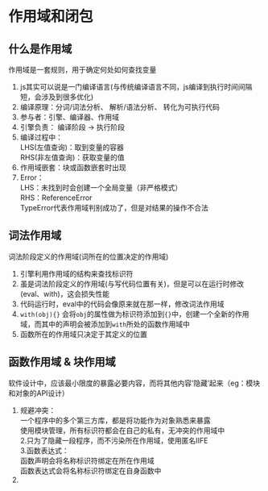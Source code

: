 # 作用域和闭包

## 什么是作用域
作用域是一套规则，用于确定何处如何查找变量
1. js其实可以说是一门编译语言(与传统编译语言不同，js编译到执行时间间隔短，会涉及到很多优化)
2. 编译原理：分词/词法分析、 解析/语法分析、 转化为可执行代码
3. 参与者：引擎、编译器、作用域
4. 引擎负责： 编译阶段 -> 执行阶段
5. 编译过程中：  
        LHS(左值查询)：取到变量的容器   
        RHS(非左值查询)：获取变量的值  
6. 作用域嵌套：块或函数嵌套时出现
7. Error：   
        LHS：未找到时会创建一个全局变量（非严格模式）  
        RHS：ReferenceError  
        TypeError代表作用域判别成功了，但是对结果的操作不合法

## 词法作用域
词法阶段定义的作用域(词所在的位置决定的作用域)
1. 引擎利用作用域的结构来查找标识符
2. 虽是词法阶段定义的作用域(与写代码位置有关)，但是可以在运行时修改(eval、with)，这会损失性能
3. 代码运行时，eval中的代码会像原来就在那一样，修改词法作用域
4. `with(obj){}` 会将`obj`的属性做为标识符添加到`{}`中，创建一个全新的作用域，而其中的声明会被添加到`with`所处的函数作用域中
5. 函数所在的作用域只决定于其定义的位置

## 函数作用域 & 块作用域
软件设计中，应该最小限度的暴露必要内容，而将其他内容‘隐藏’起来（eg：模块和对象的API设计）
1. 规避冲突：  
        一个程序中的多个第三方库，都是将功能作为对象熟悉来暴露   
        使用模块管理，所有标识符都会在自己的私有，无冲突的作用域中   
2.只为了隐藏一段程序，而不污染所在作用域，使用匿名IIFE   
3.函数表达式：  
        函数声明会将名称标识符绑定在所在作用域   
        函数表达式会将名称标识符绑定在自身函数中   
4.
